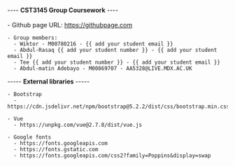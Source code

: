---- <b>CST3145 Group Coursework</b> ----
    <br> <br>
    - Github page URL: https://githubpage.com

    - Group members:
      - Wiktor - M00780216 - {{ add your student email }}
      - Abdul-Rasaq {{ add your student number }} - {{ add your student email }}
      - Tee {{ add your student number }} - {{ add your student email }}
      - Abdul-matin Adebayo - M00869707 - AA5328@LIVE.MDX.AC.UK

 ----- <b>External libraries</b> -----    
  
    - Bootstrap
      - https://cdn.jsdelivr.net/npm/bootstrap@5.2.2/dist/css/bootstrap.min.css
    
    - Vue
      - https://unpkg.com/vue@2.7.8/dist/vue.js
      
    - Google fonts
      - https://fonts.googleapis.com
      - https://fonts.gstatic.com
      - https://fonts.googleapis.com/css2?family=Poppins&display=swap
